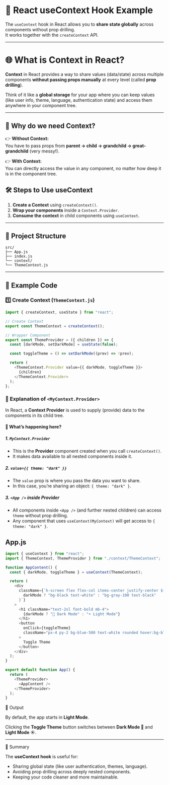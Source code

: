 # 🌟 React useContext Hook Example

The `useContext` hook in React allows you to **share state globally** across components without prop drilling.  
It works together with the `createContext` API.

---
# 🌐 What is Context in React?

**Context** in React provides a way to share values (data/state) across multiple components **without passing props manually** at every level (called **prop drilling**).

Think of it like a **global storage** for your app where you can keep values (like user info, theme, language, authentication state) and access them anywhere in your component tree.

---

## 📌 Why do we need Context?

👉 **Without Context:**  
You have to pass props from **parent → child → grandchild → great-grandchild** (very messy!).

👉 **With Context:**  
You can directly access the value in any component, no matter how deep it is in the component tree.


## 🛠 Steps to Use useContext

1. **Create a Context** using `createContext()`.
2. **Wrap your components** inside a `Context.Provider`.
3. **Consume the context** in child components using `useContext`.

---

## 📂 Project Structure

```
src/
├── App.js
├── index.js
└── context/
└── ThemeContext.js
```

---

## 📌 Example Code

### 1️⃣ Create Context (`ThemeContext.js`)
```javascript
import { createContext, useState } from "react";

// Create Context
export const ThemeContext = createContext();

// Wrapper Component
export const ThemeProvider = ({ children }) => {
  const [darkMode, setDarkMode] = useState(false);

  const toggleTheme = () => setDarkMode((prev) => !prev);

  return (
    <ThemeContext.Provider value={{ darkMode, toggleTheme }}>
      {children}
    </ThemeContext.Provider>
  );
};
```
### 📌 Explanation of `<MyContext.Provider>`

In React, a **Context Provider** is used to supply (provide) data to the components in its child tree.  

#### 🔎 What’s happening here?

##### 1. `MyContext.Provider`
- This is the **Provider** component created when you call `createContext()`.  
- It makes data available to all nested components inside it.  

##### 2. `value={{ theme: "dark" }}`
- The `value` prop is where you pass the data you want to share.  
- In this case, you’re sharing an object: `{ theme: "dark" }`.  

##### 3. `<App />` inside Provider
- All components inside `<App />` (and further nested children) can access `theme` without prop drilling.  
- Any component that uses `useContext(MyContext)` will get access to `{ theme: "dark" }`.  


## App.js
```javascript
import { useContext } from "react";
import { ThemeContext, ThemeProvider } from "./context/ThemeContext";

function AppContent() {
  const { darkMode, toggleTheme } = useContext(ThemeContext);

  return (
    <div
      className={`h-screen flex flex-col items-center justify-center ${
        darkMode ? "bg-black text-white" : "bg-gray-100 text-black"
      }`}
    >
      <h1 className="text-2xl font-bold mb-4">
        {darkMode ? "🌙 Dark Mode" : "☀️ Light Mode"}
      </h1>
      <button
        onClick={toggleTheme}
        className="px-4 py-2 bg-blue-500 text-white rounded hover:bg-blue-600"
      >
        Toggle Theme
      </button>
    </div>
  );
}

export default function App() {
  return (
    <ThemeProvider>
      <AppContent />
    </ThemeProvider>
  );
}
```
🎯 Output  

By default, the app starts in **Light Mode**.  

Clicking the **Toggle Theme** button switches between **Dark Mode 🌙** and **Light Mode ☀️**.  

---

📖 Summary  

The **useContext hook** is useful for:  

- Sharing global state (like user authentication, themes, language).  
- Avoiding prop drilling across deeply nested components.  
- Keeping your code cleaner and more maintainable.  
